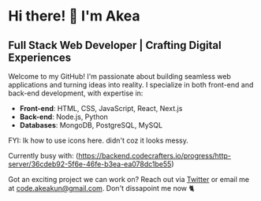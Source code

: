 # Hi there! 👋 I'm Akea

## Full Stack Web Developer | Crafting Digital Experiences

Welcome to my GitHub! I'm passionate about building seamless web applications and turning ideas into reality. I specialize in both front-end and back-end development, with expertise in:

- **Front-end**: HTML, CSS, JavaScript, React, Next.js
- **Back-end**: Node.js, Python
- **Databases**: MongoDB, PostgreSQL, MySQL

FYI: Ik how to use icons here. didn't coz it looks messy.


Currently busy with: (https://backend.codecrafters.io/progress/http-server/36cdeb92-5f6e-46fe-b3ea-ea078dc1be55)

Got an exciting project we can work on? Reach out via [Twitter](https://twitter.com/AkeaKun) or email me at code.akeakun@gmail.com. Don't dissapoint me now 🐈
